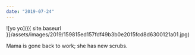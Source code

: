 ```yaml
---
date: "2019-07-24"
---
```


![yo yo]({{ site.baseurl }}/assets/images/2019/159815ed157fdf49b3b0e2015fcd8d6300121a01.jpg)

Mama is gone back to work; she has new scrubs.
